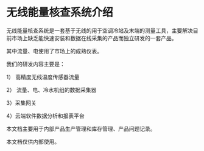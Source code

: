 # 无线能量核查系统介绍

无线能量核查系统是一套基于无线的用于空调冷站及末端的测量工具，主要解决目前市场上缺乏能快速安装和数据在线采集的产品而独立研发的一套产品。

其中流量、电使用了市场上的成熟仪表。

我们的研发内容主要是：

1） 高精度无线温度传感器流量

2） 流量、电、冷水机组的数据采集器

3）采集网关

4）云端软件数据分析和报表平台

本文档主要用于内部产品生产管理和库存管理、产品问题记录。

本文档仅供内部使用。

